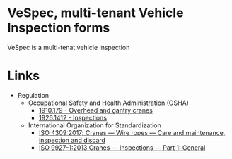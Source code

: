 # VeSpec, multi-tenant Vehicle Inspection forms
VeSpec is a multi-tenat vehicle inspection 

# Links
- Regulation
  - Occupational Safety and Health Administration (OSHA)
    - [1910.179 - Overhead and gantry cranes](https://www.osha.gov/laws-regs/regulations/standardnumber/1910/1910.179)
    - [1926.1412 - Inspections](https://www.osha.gov/laws-regs/regulations/standardnumber/1926/1926.1412)
  - International Organization for Standardization
    - [ISO 4309:2017; Cranes — Wire ropes — Care and maintenance, inspection and discard](https://www.iso.org/standard/66759.html)
    - [ISO 9927-1:2013 Cranes — Inspections — Part 1: General](https://www.iso.org/standard/51102.html)
